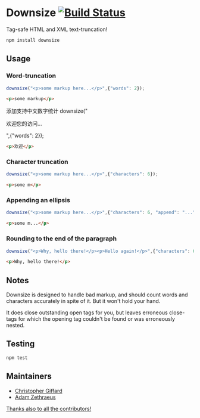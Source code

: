 # Downsize [![Build Status](https://travis-ci.org/cgiffard/Downsize.svg?branch=master)](https://travis-ci.org/cgiffard/Downsize)

Tag-safe HTML and XML text-truncation!

```sh
npm install downsize
```

## Usage

### Word-truncation

```javascript
downsize("<p>some markup here...</p>",{"words": 2});
```

```html
<p>some markup</p>
```
添加支持中文数字统计
downsize("<p>欢迎您的访问...</p>",{"words": 2});
```html
<p>欢迎</p>
```
### Character truncation

```javascript
downsize("<p>some markup here...</p>",{"characters": 6});
```

```html
<p>some m</p>
```

### Appending an ellipsis

```javascript
downsize("<p>some markup here...</p>",{"characters": 6, "append": "..."});
```

```html
<p>some m...</p>
```

### Rounding to the end of the paragraph

```javascript
downsize("<p>Why, hello there!</p><p>Hello again!</p>",{"characters": 6, round:true});
```

```html
<p>Why, hello there!</p>
```

## Notes

Downsize is designed to handle bad markup, and should count words and
characters accurately in spite of it. But it won't hold your hand.

It does close outstanding open tags for you, but leaves erroneous close-tags
for which the opening tag couldn't be found or was erroneously nested.

## Testing

```sh
npm test
```

## Maintainers

* [Christopher Giffard](http://github.com/cgiffard)
* [Adam Zethraeus](http://github.com/zethraeus)

[Thanks also to all the contributors!](https://github.com/cgiffard/Downsize/graphs/contributors)
